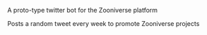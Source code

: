 A proto-type twitter bot for the Zooniverse platform

Posts a random tweet every week to promote Zooniverse projects 

